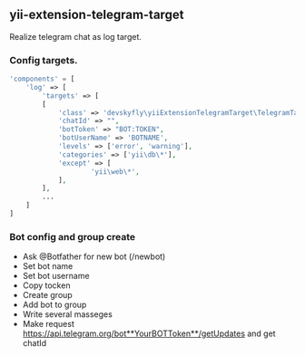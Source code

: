 ## yii-extension-telegram-target

Realize telegram chat as log target.

### Config targets.

```php
'components' = [
    'log' => [
        'targets' => [
        [
            'class' => 'devskyfly\yiiExtensionTelegramTarget\TelegramTarget',
            'chatId' => "",
            'botToken' => "BOT:TOKEN",
            'botUserName' => 'BOTNAME',
            'levels' => ['error', 'warning'],
            'categories' => ['yii\db\*'],
            'except' => [
                    'yii\web\*',
            ],
        ],
        ...
    ]
]
```

### Bot config and group create

* Ask @Botfather for new bot (/newbot)
* Set bot name
* Set bot username
* Copy tocken
* Create group
* Add bot to group
* Write several masseges
* Make request https://api.telegram.org/bot**YourBOTToken**/getUpdates and get chatId
